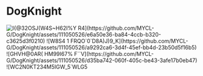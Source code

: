 # DogKnight
![I{@32OSJ(W4S$~H62I%Y R4](https://github.com/MYCL-G/DogKnight/assets/111050526/e6a50e36-ba84-4ccb-b320-c3625d3f0210)
![W8S4 1 FRQO`0`D8A)J)9_K](https://github.com/MYCL-G/DogKnight/assets/111050526/a9292ca6-3d4f-45ef-bb4d-23b50d5f16b5)
![GHVH@0AR( HM99I67% F``V](https://github.com/MYCL-G/DogKnight/assets/111050526/d35ba742-060f-405c-be43-3afe17b0eb47)
![WC2N0KT234M5IGW_5`W$LG5](https://github.com/MYCL-G/DogKnight/assets/111050526/36ab5032-9ded-42c5-a040-7fb7fd07b465)
